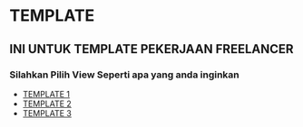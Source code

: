 # TEMPLATE
## INI UNTUK TEMPLATE PEKERJAAN FREELANCER
### Silahkan Pilih View Seperti apa yang anda inginkan

- [TEMPLATE 1](https://lgarin211.github.io/TEMPLATE/Finance1/index.html)
- [TEMPLATE 2](https://lgarin211.github.io/TEMPLATE/Presento/index.html)
- [TEMPLATE 3](https://lgarin211.github.io/TEMPLATE/Tenpurēto/index.html)


